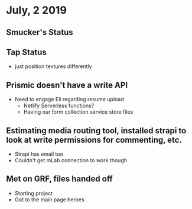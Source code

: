 # July, 2 2019

## Smucker's Status

## Tap Status
- just position textures differently

## Prismic doesn't have a write API
- Need to engage Eli regarding resume upload 
  - Netlify Serverless functions?
  - Having our form collection service store files

## Estimating media routing tool, installed strapi to look at write permissions for commenting, etc.
- Strapi has email too
- Couldn't get mLab connection to work though

## Met on GRF, files handed off
- Starting project
- Got to the main page heroes

